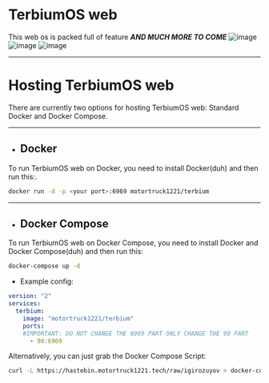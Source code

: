 # TerbiumOS web
This web os is packed full of feature ***AND MUCH MORE TO COME***
![image](https://user-images.githubusercontent.com/49733954/186297001-347adeb6-2abd-42fd-9c46-5e51fff06c7e.png)
![image](https://user-images.githubusercontent.com/49733954/186296936-4f55d2f0-d9f1-45ef-a89c-b2587d2daa75.png)
![image](https://user-images.githubusercontent.com/49733954/186296967-4ee2d9fc-1e2a-4063-a85f-3d8c1c253046.png)

---
# Hosting TerbiumOS web
There are currently two options for hosting TerbiumOS web: Standard Docker and Docker Compose.

---
- ## Docker
To run TerbiumOS web on Docker, you need to install Docker(duh) and then run this:.

```bash
docker run -d -p <your port>:6969 motortruck1221/terbium
```

--- 
- ## Docker Compose
To run TerbiumOS web on Docker Compose, you need to install Docker and Docker Compose(duh) and then run this:

```bash
docker-compose up -d
```

- Example config:
```yaml
version: "2"
services:
  terbium:
    image: "motortruck1221/terbium"
    ports:
    #IMPORTANT: DO NOT CHANGE THE 6969 PART ONLY CHANGE THE 90 PART
      - 90:6969
```
Alternatively, you can just grab the Docker Compose Script:

```bash
curl -L https://hastebin.motortruck1221.tech/raw/igirozuyov > docker-compose.yml
```